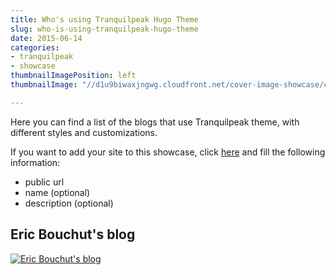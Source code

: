 ```yaml
---
title: Who's using Tranquilpeak Hugo Theme
slug: who-is-using-tranquilpeak-hugo-theme
date: 2015-06-14
categories:
- tranquilpeak
- showcase
thumbnailImagePosition: left
thumbnailImage: "//d1u9biwaxjngwg.cloudfront.net/cover-image-showcase/city-750.jpg"

---
```

Here you can find a list of the blogs that use Tranquilpeak theme, with different styles and customizations.

<!--more-->

If you want to add your site to this showcase, click [here](https://github.com/kakawait/hugo-tranquilpeak-theme/issues/new?title=Add%20my%20blog%20into%20the%20showcase&body=Hey,%20add%20my%20blog%20into%20the%20showcase:) and fill the following information:

* public url
* name (optional)
* description (optional)

## Eric Bouchut's blog

[![Eric Bouchut's blog](http://i.imgur.com/zQmKIKNm.png)](http://ericbouchut.com/)